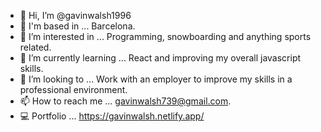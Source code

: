 - 👋 Hi, I’m @gavinwalsh1996
- 🏡 I'm based in ... Barcelona.
- 👀 I’m interested in ... Programming, snowboarding and anything sports related.
- 🌱 I’m currently learning ... React and improving my overall javascript skills.
- 💞️ I’m looking to ... Work with an employer to improve my skills in a professional environment.
- 📫 How to reach me ... gavinwalsh739@gmail.com.
- 💻 Portfolio ... https://gavinwalsh.netlify.app/

<!---
gavinwalsh1996/gavinwalsh1996 is a ✨ special ✨ repository because its `README.md` (this file) appears on your GitHub profile.
You can click the Preview link to take a look at your changes.
--->
